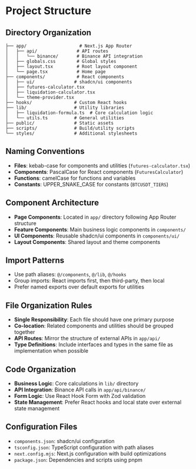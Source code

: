 # Project Structure

## Directory Organization

```
├── app/                    # Next.js App Router
│   ├── api/               # API routes
│   │   └── binance/       # Binance API integration
│   ├── globals.css        # Global styles
│   ├── layout.tsx         # Root layout component
│   └── page.tsx           # Home page
├── components/            # React components
│   ├── ui/               # shadcn/ui components
│   ├── futures-calculator.tsx
│   ├── liquidation-calculator.tsx
│   └── theme-provider.tsx
├── hooks/                # Custom React hooks
├── lib/                  # Utility libraries
│   ├── liquidation-formula.ts  # Core calculation logic
│   └── utils.ts          # General utilities
├── public/               # Static assets
├── scripts/              # Build/utility scripts
└── styles/               # Additional stylesheets
```

## Naming Conventions

- **Files**: kebab-case for components and utilities (`futures-calculator.tsx`)
- **Components**: PascalCase for React components (`FuturesCalculator`)
- **Functions**: camelCase for functions and variables
- **Constants**: UPPER_SNAKE_CASE for constants (`BTCUSDT_TIERS`)

## Component Architecture

- **Page Components**: Located in `app/` directory following App Router structure
- **Feature Components**: Main business logic components in `components/`
- **UI Components**: Reusable shadcn/ui components in `components/ui/`
- **Layout Components**: Shared layout and theme components

## Import Patterns

- Use path aliases: `@/components`, `@/lib`, `@/hooks`
- Group imports: React imports first, then third-party, then local
- Prefer named exports over default exports for utilities

## File Organization Rules

- **Single Responsibility**: Each file should have one primary purpose
- **Co-location**: Related components and utilities should be grouped together
- **API Routes**: Mirror the structure of external APIs in `app/api/`
- **Type Definitions**: Include interfaces and types in the same file as implementation when possible

## Code Organization

- **Business Logic**: Core calculations in `lib/` directory
- **API Integration**: Binance API calls in `app/api/binance/`
- **Form Logic**: Use React Hook Form with Zod validation
- **State Management**: Prefer React hooks and local state over external state management

## Configuration Files

- `components.json`: shadcn/ui configuration
- `tsconfig.json`: TypeScript configuration with path aliases
- `next.config.mjs`: Next.js configuration with build optimizations
- `package.json`: Dependencies and scripts using pnpm
